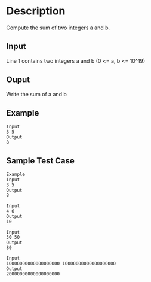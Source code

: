 # Description
Compute the sum of two integers a and b.
## Input
Line 1 contains two integers a and b (0 <= a, b <= 10^19)
##  Ouput
Write the sum of a and b
## Example
    Input
    3 5
    Output
    8
## Sample Test Case
    Example
    Input
    3 5
    Output
    8

    Input
    4 6
    Output
    10

    Input
    30 50
    Output
    80
    
    Input
    10000000000000000000 10000000000000000000
    Output
    20000000000000000000
